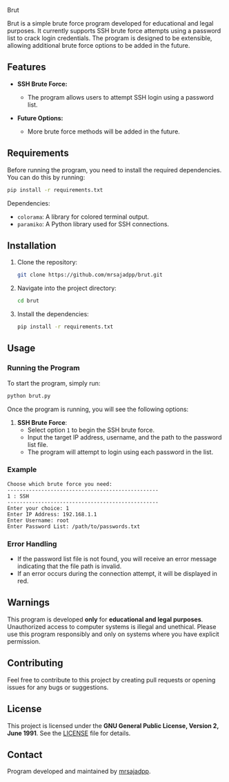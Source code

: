  Brut

Brut is a simple brute force program developed for educational and legal purposes. It currently supports SSH brute force attempts using a password list to crack login credentials. The program is designed to be extensible, allowing additional brute force options to be added in the future.

## Features

- **SSH Brute Force:** 
  - The program allows users to attempt SSH login using a password list.
  
- **Future Options:**
  - More brute force methods will be added in the future.

## Requirements

Before running the program, you need to install the required dependencies. You can do this by running:

```bash
pip install -r requirements.txt
```

Dependencies:
- `colorama`: A library for colored terminal output.
- `paramiko`: A Python library used for SSH connections.

## Installation

1. Clone the repository:

   ```bash
   git clone https://github.com/mrsajadpp/brut.git
   ```

2. Navigate into the project directory:

   ```bash
   cd brut
   ```

3. Install the dependencies:

   ```bash
   pip install -r requirements.txt
   ```

## Usage

### Running the Program

To start the program, simply run:

```bash
python brut.py
```

Once the program is running, you will see the following options:

1. **SSH Brute Force**:
   - Select option `1` to begin the SSH brute force.
   - Input the target IP address, username, and the path to the password list file.
   - The program will attempt to login using each password in the list.

### Example

```
Choose which brute force you need:
-------------------------------------------------
1 : SSH
-------------------------------------------------
Enter your choice: 1
Enter IP Address: 192.168.1.1
Enter Username: root
Enter Password List: /path/to/passwords.txt
```

### Error Handling

- If the password list file is not found, you will receive an error message indicating that the file path is invalid.
- If an error occurs during the connection attempt, it will be displayed in red.

## Warnings

This program is developed **only** for **educational and legal purposes**. Unauthorized access to computer systems is illegal and unethical. Please use this program responsibly and only on systems where you have explicit permission.

## Contributing

Feel free to contribute to this project by creating pull requests or opening issues for any bugs or suggestions.

## License

This project is licensed under the **GNU General Public License, Version 2, June 1991**. See the [LICENSE](LICENSE) file for details.

## Contact

Program developed and maintained by [mrsajadpp](https://github.com/mrsajadpp).